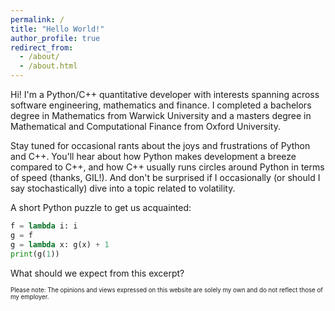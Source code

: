 ```yaml
---
permalink: /
title: "Hello World!"
author_profile: true
redirect_from: 
  - /about/
  - /about.html
---
```


Hi! I'm a Python/C++ quantitative developer with interests spanning across software engineering, mathematics and finance. I completed a bachelors degree in Mathematics from Warwick University and a masters degree in Mathematical and Computational Finance from Oxford University.

Stay tuned for occasional rants about the joys and frustrations of Python and C++. You'll hear about how Python makes development a breeze compared to C++, and how C++ usually runs circles around Python in terms of speed (thanks, GIL!). And don't be surprised if I occasionally (or should I say stochastically) dive into a topic related to volatility.

A short Python puzzle to get us acquainted:
```python
f = lambda i: i
g = f
g = lambda x: g(x) + 1
print(g(1))
```
What should we expect from this excerpt? 

<sub><sup>Please note: The opinions and views expressed on this website are solely my own and do not reflect those of my employer.</sup></sub>

